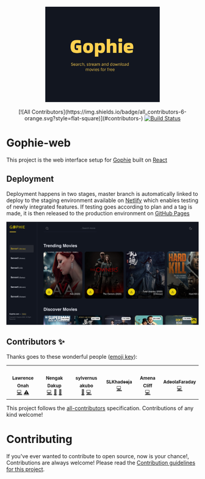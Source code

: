 <p align="center"><img src="public/reel.png" alt="Gophie" height="250px"></p>

<div align="center">
<!-- ALL-CONTRIBUTORS-BADGE:START - Do not remove or modify this section -->
[![All Contributors](https://img.shields.io/badge/all_contributors-6-orange.svg?style=flat-square)](#contributors-)
<!-- ALL-CONTRIBUTORS-BADGE:END -->
  <a href="https://travis-ci.com/go-phie/gophie-web">
    <img src="https://travis-ci.com/go-phie/gophie-web.svg?branch=master" alt="Build Status">
  </a>
</div>

# Gophie-web

This project is the web interface setup for [Gophie](https://github.com/go-phie/gophie) built on [React](https://github.com/facebook/react)


## Deployment

Deployment happens in two stages, master branch is automatically linked to deploy to the staging environment available on [Netlify](https://gophie.netlify.app) which enables
testing of newly integrated features. If testing goes according to plan and a tag is made, it is then released to the production environment on [GitHub Pages](https://go-phie.github.io/)


![Preview](public/demo.png)

## Contributors ✨

Thanks goes to these wonderful people ([emoji key](https://allcontributors.org/docs/en/emoji-key)):

<!-- ALL-CONTRIBUTORS-LIST:START - Do not remove or modify this section -->
<!-- prettier-ignore-start -->
<!-- markdownlint-disable -->
<table>
  <tr>
    <td align="center"><a href="https://github.com/kodjunkie"><img src="https://avatars0.githubusercontent.com/u/21959017?v=4" width="100px;" alt=""/><br /><sub><b>Lawrence Onah</b></sub></a><br /><a href="https://github.com/Go-phie/gophie-web/commits?author=kodjunkie" title="Code">💻</a> <a href="https://github.com/Go-phie/gophie-web/commits?author=kodjunkie" title="Tests">⚠️</a></td>
    <td align="center"><a href="http://nenosoft-tech.rf.gd"><img src="https://avatars0.githubusercontent.com/u/34240577?v=4" width="100px;" alt=""/><br /><sub><b>Nengak Dakup</b></sub></a><br /><a href="https://github.com/Go-phie/gophie-web/commits?author=NengakDakup" title="Code">💻</a> <a href="#maintenance-NengakDakup" title="Maintenance">🚧</a> <a href="https://github.com/Go-phie/gophie-web/pulls?q=is%3Apr+reviewed-by%3ANengakDakup" title="Reviewed Pull Requests">👀</a></td>
    <td align="center"><a href="https://tacafrica.org"><img src="https://avatars0.githubusercontent.com/u/26682159?v=4" width="100px;" alt=""/><br /><sub><b>sylvernus akubo</b></sub></a><br /><a href="https://github.com/Go-phie/gophie-web/issues?q=author%3Asilvareal" title="Bug reports">🐛</a> <a href="https://github.com/Go-phie/gophie-web/commits?author=silvareal" title="Code">💻</a></td>
    <td align="center"><a href="https://github.com/SLKhadeeja"><img src="https://avatars2.githubusercontent.com/u/43624344?v=4" width="100px;" alt=""/><br /><sub><b>SLKhadeeja</b></sub></a><br /><a href="https://github.com/Go-phie/gophie-web/commits?author=SLKhadeeja" title="Code">💻</a></td>
    <td align="center"><a href="https://github.com/Amenacliff"><img src="https://avatars3.githubusercontent.com/u/47929647?v=4" width="100px;" alt=""/><br /><sub><b>Amena Cliff</b></sub></a><br /><a href="https://github.com/Go-phie/gophie-web/commits?author=Amenacliff" title="Code">💻</a></td>
    <td align="center"><a href="https://github.com/AdeolaFaraday"><img src="https://avatars3.githubusercontent.com/u/48641310?v=4" width="100px;" alt=""/><br /><sub><b>AdeolaFaraday</b></sub></a><br /><a href="https://github.com/Go-phie/gophie-web/commits?author=AdeolaFaraday" title="Code">💻</a></td>
  </tr>
</table>

<!-- markdownlint-enable -->
<!-- prettier-ignore-end -->
<!-- ALL-CONTRIBUTORS-LIST:END -->

This project follows the [all-contributors](https://github.com/all-contributors/all-contributors) specification. Contributions of any kind welcome!

<!-- Contribution Guidelines -->
# Contributing
If you've ever wanted to contribute to open source, now is your chance!, Contributions are always welcome! Please read the [Contribution guidelines for this project](docs/CONTRIBUTING.md).
